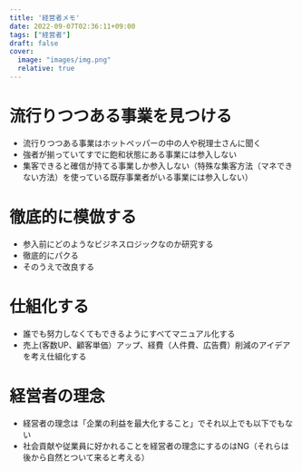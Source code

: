 ```yaml
---
title: '経営者メモ'
date: 2022-09-07T02:36:11+09:00
tags: ["経営者"]
draft: false
cover:
  image: "images/img.png"
  relative: true
---
```

# 流行りつつある事業を見つける
- 流行りつつある事業はホットペッパーの中の人や税理士さんに聞く
- 強者が揃っていてすでに飽和状態にある事業には参入しない
- 集客できると確信が持てる事業しか参入しない（特殊な集客方法（マネできない方法）を使っている既存事業者がいる事業には参入しない）

# 徹底的に模倣する
- 参入前にどのようなビジネスロジックなのか研究する
- 徹底的にパクる
- そのうえで改良する

# 仕組化する
- 誰でも努力しなくてもできるようにすべてマニュアル化する
- 売上(客数UP、顧客単価）アップ、経費（人件費、広告費）削減のアイデアを考え仕組化する

# 経営者の理念
- 経営者の理念は「企業の利益を最大化すること」でそれ以上でも以下でもない
- 社会貢献や従業員に好かれることを経営者の理念にするのはNG（それらは後から自然とついて来ると考える）

<!--
via https://www.youtube.com/watch?v=2TALYTLAke0
-->